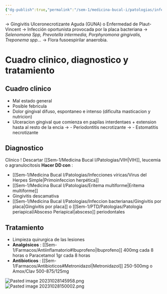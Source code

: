 ```yaml
---
{"dg-publish":true,"permalink":"/sem-1/medicina-bucal-i/patologias/infeccion-bacterianas/gingivits-necrotizante-aguda/"}
---
```


→ Gingivitis Ulceronecrotizante Aguda (GUNA) o Enfermedad de Plaut-Vincent
→ Infección oportunista provocada por la placa bacteriana
→ *Selenomona Spp, Prevotella intermedia, Porphyromona gingivalis, Treponema spp…*
→ Flora fusoespirilar anaerobia.

# Cuadro clinico, diagnostico y tratamiento

## Cuadro clinico
- Mal estado general
- Posible febricula
- Dolor gingival difuso, espontaneo e intenso (dificulta masticacion y nutricion)
- Ulceracion gingival que comienza en papilas interdentaes + extension hasta al resto de la encia
→ - Periodontitis necrotizante
→ - Estomatitis necrotizante

## Diagnostico
Clinico ! 
Descartar [[Sem-1/Medicina Bucal I/Patologias/VIH\|VIH]], leucemia o agranulocitosis 
**Hacer DD con** :
- [[Sem-1/Medicina Bucal I/Patologias/Infecciones víricas/Virus del Herpes Simple\|Primoinfeccion herpética]]
- [[Sem-1/Medicina Bucal I/Patologias/Eritema multiforme\|Eritema multiforme]]
- Gingivitis descamativa
- [[Sem-1/Medicina Bucal I/Patologias/Infeccion bacterianas/Gingivitis por placa\|Gingivitis por placa]] o [[Sem-1/PTD/Patologias/Patologia periapical/Absceso Periapical\|absceso]] periodontales

## Tratamiento 
- Limpieza quirurgica de las lesiones
- **Analgésicos** : [[Sem-1/Farmacos/Antiinflamatorio#Ibuprofeno\|Ibuprofeno]] 400mg cada 8 horas o Paracetamol 1gr cada 8 horas
- **Antibioticos** : [[Sem-1/Farmacos/Antibioticos#Metronidazol\|Metronidazol]] 250-500mg o Amox/Clav 500-875/125mg

![Pasted image 20231028145958.png](/img/user/Sem-1/Cirugia%20Bucal%20I/Medias/Pasted%20image%2020231028145958.png)![Pasted image 20231028150002.png](/img/user/Sem-1/Cirugia%20Bucal%20I/Medias/Pasted%20image%2020231028150002.png)